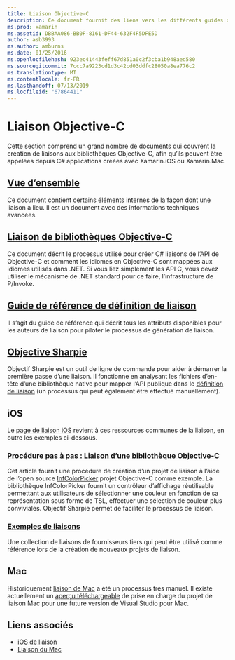```yaml
---
title: Liaison Objective-C
description: Ce document fournit des liens vers les différents guides qui expliquent comment créer C# liaisons au code Objective-C, permettant aux développeurs de consommer des bibliothèques prêts à l’emploi dans les applications Xamarin.
ms.prod: xamarin
ms.assetid: DBBAA086-BB0F-8161-DF44-632F4F5DFE5D
author: asb3993
ms.author: amburns
ms.date: 01/25/2016
ms.openlocfilehash: 923ec41443feff67d851a0c2f3cba1b948aed580
ms.sourcegitcommit: 7ccc7a9223cd1d3c42cd03ddfc28050a8ea776c2
ms.translationtype: MT
ms.contentlocale: fr-FR
ms.lasthandoff: 07/13/2019
ms.locfileid: "67864411"
---
```

# <a name="binding-objective-c"></a>Liaison Objective-C

Cette section comprend un grand nombre de documents qui couvrent la création de liaisons aux bibliothèques Objective-C, afin qu’ils peuvent être appelées depuis C# applications créées avec Xamarin.iOS ou Xamarin.Mac.

## <a name="overviewcross-platformmaciosbindingoverviewmd"></a>[Vue d’ensemble](~/cross-platform/macios/binding/overview.md)

Ce document contient certains éléments internes de la façon dont une liaison a lieu. Il est un document avec des informations techniques avancées.

## <a name="binding-objective-c-librariescross-platformmaciosbindingobjective-c-librariesmd"></a>[Liaison de bibliothèques Objective-C](~/cross-platform/macios/binding/objective-c-libraries.md)

Ce document décrit le processus utilisé pour créer C# liaisons de l’API de Objective-C et comment les idiomes en Objective-C sont mappées aux idiomes utilisés dans .NET.
Si vous liez simplement les API C, vous devez utiliser le mécanisme de .NET standard pour ce faire, l’infrastructure de P/Invoke.

## <a name="binding-definition-reference-guidecross-platformmaciosbindingbinding-types-referencemd"></a>[Guide de référence de définition de liaison](~/cross-platform/macios/binding/binding-types-reference.md)

Il s’agit du guide de référence qui décrit tous les attributs disponibles pour les auteurs de liaison pour piloter le processus de génération de liaison.


## <a name="objective-sharpiecross-platformmaciosbindingobjective-sharpieindexmd"></a>[Objective Sharpie](~/cross-platform/macios/binding/objective-sharpie/index.md)

Objectif Sharpie est un outil de ligne de commande pour aider à démarrer la première passe d’une liaison. Il fonctionne en analysant les fichiers d’en-tête d’une bibliothèque native pour mapper l’API publique dans le [définition de liaison](~/cross-platform/macios/binding/objective-c-libraries.md) (un processus qui peut également être effectué manuellement).

## <a name="ios"></a>iOS

Le [page de liaison iOS](~/ios/platform/binding-objective-c/index.md) revient à ces ressources communes de la liaison, en outre les exemples ci-dessous.

### <a name="walkthrough-binding-an-objective-c-libraryiosplatformbinding-objective-cwalkthroughmd"></a>[Procédure pas à pas : Liaison d’une bibliothèque Objective-C](~/ios/platform/binding-objective-c/walkthrough.md)

Cet article fournit une procédure de création d’un projet de liaison à l’aide de l’open source [InfColorPicker](https://github.com/InfinitApps/InfColorPicker) projet Objective-C comme exemple. La bibliothèque InfColorPicker fournit un contrôleur d’affichage réutilisable permettant aux utilisateurs de sélectionner une couleur en fonction de sa représentation sous forme de TSL, effectuer une sélection de couleur plus conviviales. Objectif Sharpie permet de faciliter le processus de liaison.

### <a name="binding-sampleshttpsgithubcommonomonotouch-bindings"></a>[Exemples de liaisons](https://github.com/mono/monotouch-bindings)

Une collection de liaisons de fournisseurs tiers qui peut être utilisé comme référence lors de la création de nouveaux projets de liaison.

## <a name="mac"></a>Mac

Historiquement [liaison de Mac](~/mac/platform/binding.md) a été un processus très manuel. Il existe actuellement un [aperçu téléchargeable](https://forums.xamarin.com/discussion/59760/xamarin-mac-binding-project-preview) de prise en charge du projet de liaison Mac pour une future version de Visual Studio pour Mac.

## <a name="related-links"></a>Liens associés

- [iOS de liaison](~/ios/platform/binding-objective-c/index.md)
- [Liaison du Mac](~/mac/platform/binding.md)
